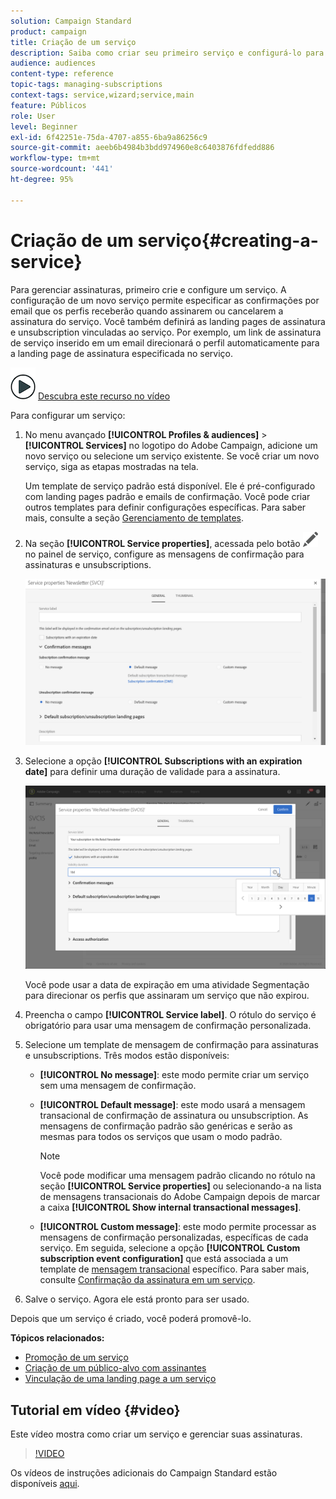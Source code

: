 ```yaml
---
solution: Campaign Standard
product: campaign
title: Criação de um serviço
description: Saiba como criar seu primeiro serviço e configurá-lo para enviar confirmações por email aos assinantes.
audience: audiences
content-type: reference
topic-tags: managing-subscriptions
context-tags: service,wizard;service,main
feature: Públicos
role: User
level: Beginner
exl-id: 6f42251e-75da-4707-a855-6ba9a86256c9
source-git-commit: aeeb6b4984b3bdd974960e8c6403876fdfedd886
workflow-type: tm+mt
source-wordcount: '441'
ht-degree: 95%

---
```


# Criação de um serviço{#creating-a-service}

Para gerenciar assinaturas, primeiro crie e configure um serviço. A configuração de um novo serviço permite especificar as confirmações por email que os perfis receberão quando assinarem ou cancelarem a assinatura do serviço. Você também definirá as landing pages de assinatura e unsubscription vinculadas ao serviço. Por exemplo, um link de assinatura de serviço inserido em um email direcionará o perfil automaticamente para a landing page de assinatura especificada no serviço.

![](assets/do-not-localize/how-to-video.png) [Descubra este recurso no vídeo](#video)

Para configurar um serviço:

1. No menu avançado **[!UICONTROL Profiles & audiences]** > **[!UICONTROL Services]** no logotipo do Adobe Campaign, adicione um novo serviço ou selecione um serviço existente. Se você criar um novo serviço, siga as etapas mostradas na tela.

   Um template de serviço padrão está disponível. Ele é pré-configurado com landing pages padrão e emails de confirmação. Você pode criar outros templates para definir configurações específicas. Para saber mais, consulte a seção [Gerenciamento de templates](../../start/using/marketing-activity-templates.md).

1. Na seção **[!UICONTROL Service properties]**, acessada pelo botão ![](assets/edit_darkgrey-24px.png) no painel de serviço, configure as mensagens de confirmação para assinaturas e unsubscriptions.

   ![](assets/lp_service_parameters.png)

1. Selecione a opção **[!UICONTROL Subscriptions with an expiration date]** para definir uma duração de validade para a assinatura.

   ![](assets/lp_service_expiration.png)

   Você pode usar a data de expiração em uma atividade Segmentação para direcionar os perfis que assinaram um serviço que não expirou.

1. Preencha o campo **[!UICONTROL Service label]**. O rótulo do serviço é obrigatório para usar uma mensagem de confirmação personalizada.

1. Selecione um template de mensagem de confirmação para assinaturas e unsubscriptions. Três modos estão disponíveis:

   * **[!UICONTROL No message]**: este modo permite criar um serviço sem uma mensagem de confirmação.
   * **[!UICONTROL Default message]**: este modo usará a mensagem transacional de confirmação de assinatura ou unsubscription. As mensagens de confirmação padrão são genéricas e serão as mesmas para todos os serviços que usam o modo padrão.

      >[!NOTE]
      >
      >Você pode modificar uma mensagem padrão clicando no rótulo na seção **[!UICONTROL Service properties]** ou selecionando-a na lista de mensagens transacionais do Adobe Campaign depois de marcar a caixa **[!UICONTROL Show internal transactional messages]**.

   * **[!UICONTROL Custom message]**: este modo permite processar as mensagens de confirmação personalizadas, específicas de cada serviço. Em seguida, selecione a opção **[!UICONTROL Custom subscription event configuration]** que está associada a um template de [mensagem transacional](../../channels/using/getting-started-with-transactional-msg.md) específico. Para saber mais, consulte [Confirmação da assinatura em um serviço](../../audiences/using/confirming-subscription-to-a-service.md).

1. Salve o serviço. Agora ele está pronto para ser usado.

Depois que um serviço é criado, você poderá promovê-lo.

**Tópicos relacionados:**

* [Promoção de um serviço](../../audiences/using/promoting-a-service.md)
* [Criação de um público-alvo com assinantes](../../audiences/using/creating-audiences.md#creating-list-audiences)
* [Vinculação de uma landing page a um serviço](../../channels/using/configuring-landing-page.md#linking-a-landing-page-to-a-service)

## Tutorial em vídeo {#video}

Este vídeo mostra como criar um serviço e gerenciar suas assinaturas.

>[!VIDEO](https://video.tv.adobe.com/v/24673?quality=12)

Os vídeos de instruções adicionais do Campaign Standard estão disponíveis [aqui](https://experienceleague.adobe.com/docs/campaign-standard-learn/tutorials/overview.html?lang=pt-BR).
